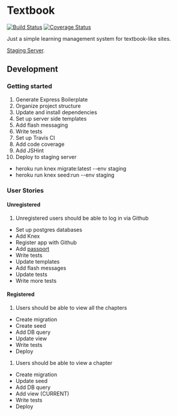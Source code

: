 # Textbook

[![Build Status](https://travis-ci.org/mjhea0/textbook.svg?branch=master)](https://travis-ci.org/mjhea0/textbook)
[![Coverage Status](https://coveralls.io/repos/github/mjhea0/textbook/badge.svg?branch=master)](https://coveralls.io/github/mjhea0/textbook?branch=master)

Just a simple learning management system for textbook-like sites.

[Staging Server](http://textbook-lms.herokuapp.com/).

## Development

### Getting started

1. Generate Express Boilerplate
1. Organize project structure
1. Update and install dependencies
1. Set up server side templates
1. Add flash messaging
1. Write tests
1. Set up Travis CI
1. Add code coverage
1. Add JSHint
1. Deploy to staging server
  - heroku run knex migrate:latest --env staging
  - heroku run knex seed:run --env staging

### User Stories

#### Unregistered

1. Unregistered users should be able to log in via Github
  - Set up postgres databases
  - Add Knex
  - Register app with Github
  - Add [passport](https://github.com/jaredhanson/passport-github)
  - Write tests
  - Update templates
  - Add flash messages
  - Update tests
  - Write more tests

#### Registered

1. Users should be able to view all the chapters
  - Create migration
  - Create seed
  - Add DB query
  - Update view
  - Write tests
  - Deploy
1. Users should be able to view a chapter
  - Create migration
  - Update seed
  - Add DB query
  - Add view (CURRENT)
  - Write tests
  - Deploy
